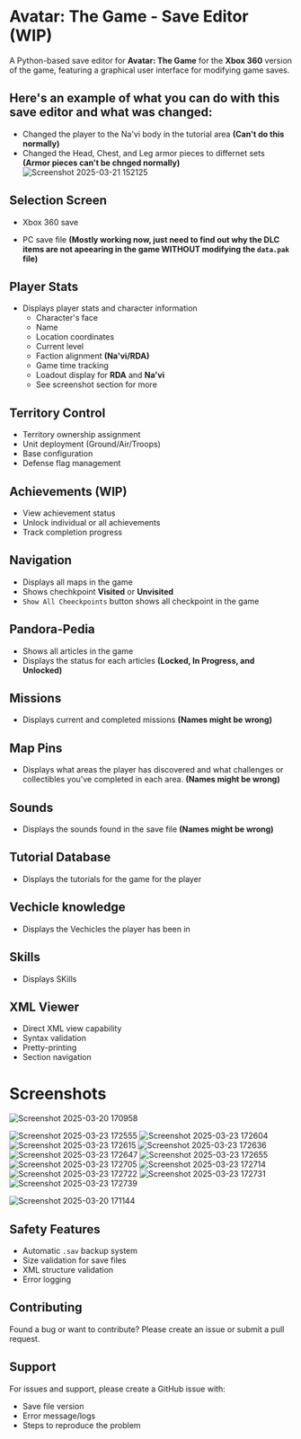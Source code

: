 # Avatar: The Game  - Save Editor (WIP)

A Python-based save editor for **Avatar: The Game** for the **Xbox 360** version of the game, featuring a graphical user interface for modifying game saves.

## Here's an example of what you can do with this save editor and what was changed:
  - Changed the player to the Na'vi body in the tutorial area **(Can't do this normally)**
  - Changed the Head, Chest, and Leg armor pieces to differnet sets **(Armor pieces can't be chnged normally)**
![Screenshot 2025-03-21 152125](https://github.com/user-attachments/assets/2b9069cd-7a01-4dbf-b847-629bd2a49de9)


## Selection Screen
- Xbox 360 save

- PC save file **(Mostly working now, just need to find out why the DLC items are not apeearing in the game WITHOUT modifying the `data.pak` file)**

## Player Stats
- Displays player stats and character information
  - Character's face
  - Name
  - Location coordinates
  - Current level
  - Faction alignment **(Na'vi/RDA)**
  - Game time tracking
  - Loadout display for **RDA** and **Na'vi**
  - See screenshot section for more
    
## Territory Control
- Territory ownership assignment
- Unit deployment (Ground/Air/Troops)
- Base configuration
- Defense flag management

## Achievements **(WIP)**
- View achievement status
- Unlock individual or all achievements
- Track completion progress

## Navigation
- Displays all maps in the game
- Shows chechkpoint **Visited** or **Unvisited**
- `Show All Cheeckpoints` button shows all checkpoint in the game

## Pandora-Pedia
- Shows all articles in the game
- Displays the status for each articles **(Locked, In Progress, and Unlocked)**

## Missions
- Displays current and completed missions **(Names might be wrong)**

## Map Pins
- Displays what areas the player has discovered and what challenges or collectibles you've completed in each area. **(Names might be wrong)**

## Sounds
- Displays the sounds found in the save file **(Names might be wrong)**

## Tutorial Database
- Displays the tutorials for the game for the player

## Vechicle knowledge
- Displays the Vechicles the player has been in

## Skills
- Displays SKills



## XML Viewer
- Direct XML view capability
- Syntax validation
- Pretty-printing
- Section navigation

# Screenshots
![Screenshot 2025-03-20 170958](https://github.com/user-attachments/assets/3fd042a9-2088-4747-90f4-ae0525329aa3)

![Screenshot 2025-03-23 172555](https://github.com/user-attachments/assets/62c0bbae-a35d-4512-bd66-591f24ae2bec)
![Screenshot 2025-03-23 172604](https://github.com/user-attachments/assets/e73682d0-4089-4ab1-9edc-8299a8ab5280)
![Screenshot 2025-03-23 172615](https://github.com/user-attachments/assets/5d0c0280-2fba-4bac-abd7-46d48643c139)
![Screenshot 2025-03-23 172636](https://github.com/user-attachments/assets/405364cb-d061-4ea8-afd2-18f9d97d9a8e)
![Screenshot 2025-03-23 172647](https://github.com/user-attachments/assets/e440c8f9-cb8b-4e73-8638-725f69815a25)
![Screenshot 2025-03-23 172655](https://github.com/user-attachments/assets/a79bf84d-fd6d-4e8b-8335-4d761cc9d134)
![Screenshot 2025-03-23 172705](https://github.com/user-attachments/assets/24f083af-7802-4910-9539-421fb5e9186f)
![Screenshot 2025-03-23 172714](https://github.com/user-attachments/assets/92ac7267-d0ec-4ff3-b57d-648f5233e406)
![Screenshot 2025-03-23 172722](https://github.com/user-attachments/assets/91f46a17-020f-4cc4-9121-77cff79c6508)
![Screenshot 2025-03-23 172731](https://github.com/user-attachments/assets/cdfbd5e9-7407-47c7-9e26-5fff24175321)
![Screenshot 2025-03-23 172739](https://github.com/user-attachments/assets/517853f4-2a7f-4c79-b61e-8e26a1081da7)


![Screenshot 2025-03-20 171144](https://github.com/user-attachments/assets/dde6bf94-a1e0-4c0a-88f6-02aedba47a68)


## Safety Features
- Automatic `.sav` backup system
- Size validation for save files
- XML structure validation
- Error logging

## Contributing
Found a bug or want to contribute? Please create an issue or submit a pull request.

## Support
For issues and support, please create a GitHub issue with:
- Save file version
- Error message/logs
- Steps to reproduce the problem
